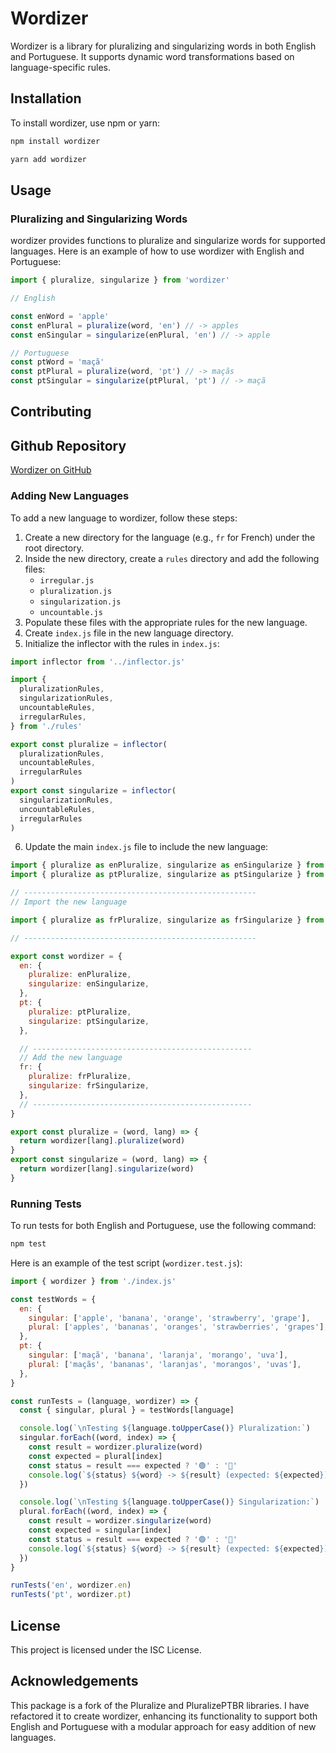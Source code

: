# Wordizer

Wordizer is a library for pluralizing and singularizing words in both English and Portuguese. It supports dynamic word transformations based on language-specific rules.

## Installation

To install wordizer, use npm or yarn:

```bash
npm install wordizer
```

```bash
yarn add wordizer
```

## Usage

### Pluralizing and Singularizing Words

wordizer provides functions to pluralize and singularize words for supported languages. Here is an example of how to use wordizer with English and Portuguese:

```javascript
import { pluralize, singularize } from 'wordizer'

// English

const enWord = 'apple'
const enPlural = pluralize(word, 'en') // -> apples
const enSingular = singularize(enPlural, 'en') // -> apple

// Portuguese
const ptWord = 'maçã'
const ptPlural = pluralize(word, 'pt') // -> maçãs
const ptSingular = singularize(ptPlural, 'pt') // -> maçã
```

## Contributing

## Github Repository

[Wordizer on GitHub](https://github.com/mordzin/wordizer)

### Adding New Languages

To add a new language to wordizer, follow these steps:

1. Create a new directory for the language (e.g., `fr` for French) under the root directory.
2. Inside the new directory, create a `rules` directory and add the following files:
   - `irregular.js`
   - `pluralization.js`
   - `singularization.js`
   - `uncountable.js`
3. Populate these files with the appropriate rules for the new language.
4. Create `index.js` file in the new language directory.
5. Initialize the inflector with the rules in `index.js`:

```javascript
import inflector from '../inflector.js'

import {
  pluralizationRules,
  singularizationRules,
  uncountableRules,
  irregularRules,
} from './rules'

export const pluralize = inflector(
  pluralizationRules,
  uncountableRules,
  irregularRules
)
export const singularize = inflector(
  singularizationRules,
  uncountableRules,
  irregularRules
)
```

6. Update the main `index.js` file to include the new language:

```javascript
import { pluralize as enPluralize, singularize as enSingularize } from './en'
import { pluralize as ptPluralize, singularize as ptSingularize } from './pt'

// ----------------------------------------------------
// Import the new language

import { pluralize as frPluralize, singularize as frSingularize } from './fr'

// ----------------------------------------------------

export const wordizer = {
  en: {
    pluralize: enPluralize,
    singularize: enSingularize,
  },
  pt: {
    pluralize: ptPluralize,
    singularize: ptSingularize,
  },

  // -------------------------------------------------
  // Add the new language
  fr: {
    pluralize: frPluralize,
    singularize: frSingularize,
  },
  // -------------------------------------------------
}

export const pluralize = (word, lang) => {
  return wordizer[lang].pluralize(word)
}
export const singularize = (word, lang) => {
  return wordizer[lang].singularize(word)
}
```

### Running Tests

To run tests for both English and Portuguese, use the following command:

```bash
npm test
```

Here is an example of the test script (`wordizer.test.js`):

```javascript
import { wordizer } from './index.js'

const testWords = {
  en: {
    singular: ['apple', 'banana', 'orange', 'strawberry', 'grape'],
    plural: ['apples', 'bananas', 'oranges', 'strawberries', 'grapes'],
  },
  pt: {
    singular: ['maçã', 'banana', 'laranja', 'morango', 'uva'],
    plural: ['maçãs', 'bananas', 'laranjas', 'morangos', 'uvas'],
  },
}

const runTests = (language, wordizer) => {
  const { singular, plural } = testWords[language]

  console.log(`\nTesting ${language.toUpperCase()} Pluralization:`)
  singular.forEach((word, index) => {
    const result = wordizer.pluralize(word)
    const expected = plural[index]
    const status = result === expected ? '🟢' : '🔴'
    console.log(`${status} ${word} -> ${result} (expected: ${expected})`)
  })

  console.log(`\nTesting ${language.toUpperCase()} Singularization:`)
  plural.forEach((word, index) => {
    const result = wordizer.singularize(word)
    const expected = singular[index]
    const status = result === expected ? '🟢' : '🔴'
    console.log(`${status} ${word} -> ${result} (expected: ${expected})`)
  })
}

runTests('en', wordizer.en)
runTests('pt', wordizer.pt)
```

## License

This project is licensed under the ISC License.

## Acknowledgements

This package is a fork of the Pluralize and PluralizePTBR libraries. I have refactored it to create wordizer, enhancing its functionality to support both English and Portuguese with a modular approach for easy addition of new languages.

